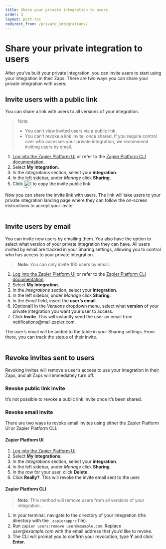 ```yaml
---
title: Share your private integration to users
order: 3
layout: post-toc
redirect_from: /private_integrations/
---
```

# Share your private integration to users

After you’ve built your private integration, you can invite users to start using your integration in their Zaps. There are two ways you can share your private integration with users:

## Invite users with a public link

You can share a link with users to all versions of your integration. 

> Note:
> * You can’t view invited users via a public link.
> * You can’t revoke a link invite, once shared. If you require control over who accesses your private integration, we recommend inviting users by email. 


<ol> 
 <li><a href="https://zapier.com/app/developer">Log into the Zapier Platform UI</a> or refer to the <a href="https://platform.zapier.com/cli_tutorials/getting-started#invite-users-to-your-app">Zapier Platform CLI documentation</a>.</li>
 <li>Select <b>My Integration</b>.</li>
 <li>In the <i>Integrations</i> section, select your <b>integration</b>.</li>
 <li>In the left sidebar, under <i>Manage</i> click <b>Sharing</b>.</li>
 <li>Click <img style="vertical-align: middle;" src="https://res.cloudinary.com/zapier-media/image/upload/zinnia-icons/actionCopy.svg" alt="ICON NAME icon" width="24"> to copy the invite public link.</li>
</ol>


Now you can share the invite link with users. The link will take users to your private integration landing page where they can follow the on-screen instructions to accept your invite. 
<br>
<br>

## Invite users by email

You can invite new users by emailing them. You also have the option to select what version of your private integration they can have. All users invited by email are tracked in your Sharing settings, allowing you to control who has access to your private integration.

> **Note**: You can only invite 100 users by email.
<ol>
 <li><a href="https://zapier.com/app/developer">Log into the Zapier Platform UI</a> or refer to the <a href="https://platform.zapier.com/cli_tutorials/getting-started#invite-users-to-your-app">Zapier Platform CLI documentation</a>.</li>
 <li>Select <b>My Integration</b>.</li>
 <li>In the <i>Integrations</i> section, select your <b>integration</b>.</li>
 <li> In the left sidebar, under <i>Manage</i> click <b>Sharing</b>.</li>
 <li>In the <i>Email</i> field, insert the <b>user’s email</b>.</li>
 <li> [Optional] In the <i>Versions</i> dropdown menu, select what <b>version</b> of your private integration you want your user to access.</li>
<li>Click <b>Invite</b>. This will instantly send the user an email from notifications@mail.zapier.com.</li>
</ol>

The user’s email will be added to the table in your Sharing settings. From there, you can track the status of their invite. 
<br>
<br>

## Revoke invites sent to users 

Revoking invites will remove a user’s access to use your integration in their Zaps, and all Zaps will immediately turn off. 

### Revoke public link invite

It’s not possible to revoke a public link invite once it’s been shared. 

### Revoke email invite 

There are two ways to revoke email invites using either the Zapier Platform UI or Zapier Platform CLI.

#### Zapier Platform UI

<ol>
 <li> <a href="https://zapier.com/app/developer">Log into the Zapier Platform UI</a> </li>
 <li>Select <b>My Integrations</b>. </li>
 <li> In the <i>Integrations</i> section, select your <b>integration</b>.</li>
 <li> In the left sidebar, under <i>Manage</i> click <b>Sharing</b>.</li>
 <li>In the row for your user, click <b>Delete</b>.</li>
 <li>Click <b>Really?</b>. This will revoke the invite email sent to the user.</li>
</ol>

#### Zapier Platform CLI

> **Note**: This method will remove users from all versions of your integration.

<ol>
<li>In your terminal, navigate to the directory of your integration (the directory with the <code>.zapierapprc</code> file).</li>
<li>Run <code>zapier users:remove user@example.com</code>. Replace <i>user@example.com</i> with the email address that you’d like to revoke.</li>
<li>The CLI will prompt you to confirm your revocation, type <b>Y</b> and click <b>Enter</b>.</li>
</ol>

